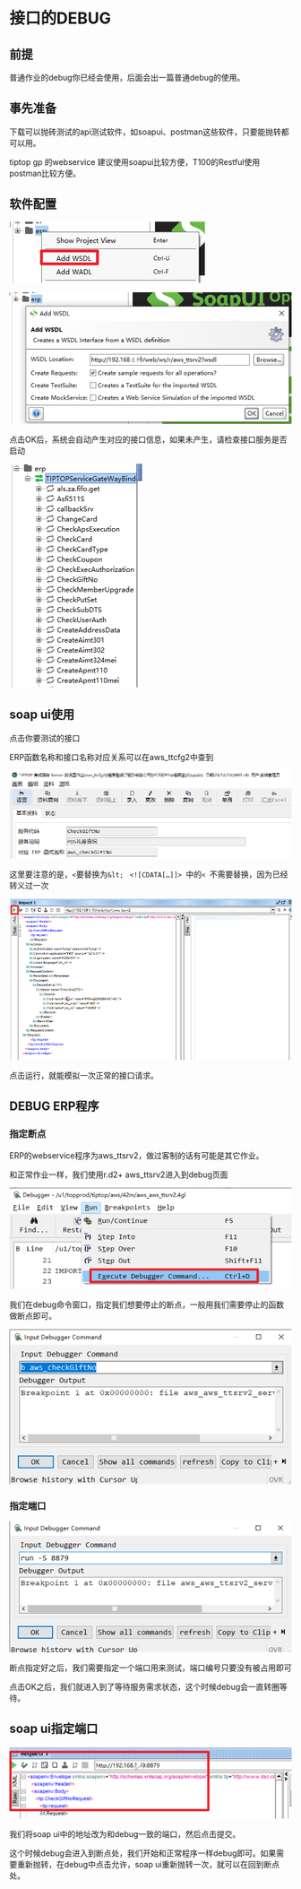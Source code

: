 # 



# 接口的DEBUG

## 前提

普通作业的debug你已经会使用，后面会出一篇普通debug的使用。

## 事先准备

下载可以抛砖测试的api测试软件，如soapui、postman这些软件，只要能抛转都可以用。

tiptop gp 的webservice 建议使用soapui比较方便，T100的Restful使用postman比较方便。

## 软件配置

![Untitled1T2hQ0vSR.png](./image/Untitled1T2hQ0vSR.png)

![Untitled1Th2Q0DSgz.png](./image/Untitled1Th2Q0DSgz.png)

点击OK后，系统会自动产生对应的接口信息，如果未产生，请检查接口服务是否启动

![Untitled1oh2w0DSRm.png](./image/Untitled1oh2w0DSRm.png)

## soap ui使用

点击你要测试的接口

ERP函数名称和接口名称对应关系可以在aws_ttcfg2中查到

![UntitledJoh2QAvIgZ.png](./image/UntitledJoh2QAvIgZ.png)

这里要注意的是，`<`要替换为`&lt; ` `<![CDATA[…]]> `中的`< `不需要替换，因为已经转义过一次

![Untitled1o22Q0vSgM.png](./image/Untitled1o22Q0vSgM.png)

点击运行，就能模拟一次正常的接口请求。

## DEBUG ERP程序

### 指定断点

ERP的webservice程序为aws_ttsrv2，做过客制的话有可能是其它作业。

和正常作业一样，我们使用r.d2+ aws_ttsrv2进入到debug页面

![Untitled1o2hQAvIR7.png](./image/Untitled1o2hQAvIR7.png)

我们在debug命令窗口，指定我们想要停止的断点，一般用我们需要停止的函数做断点即可。

![Untitled1Th2Q0DIgV.png](./image/Untitled1Th2Q0DIgV.png)

### 指定端口

![UntitledJThhQADIgI.png](./image/UntitledJThhQADIgI.png)

断点指定好之后，我们需要指定一个端口用来测试，端口编号只要没有被占用即可

点击OK之后，我们就进入到了等待服务需求状态，这个时候debug会一直转圈等待。

## soap ui指定端口

![Untitled1T2hw0vIRN.png](./image/Untitled1T2hw0vIRN.png)

我们将soap ui中的地址改为和debug一致的端口，然后点击提交。

这个时候debug会进入到断点处，我们开始和正常程序一样debug即可。如果需要重新抛转，在debug中点击允许，soap ui重新抛转一次，就可以在回到断点处。




